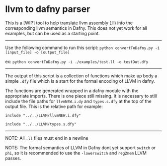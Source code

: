 # llvm to dafny parser

This is a [WIP] tool to help translate llvm assembly (.ll) into the corresponding llvm semantics in Dafny. 
This does not yet work for all examples, but can be used as a starting point.

---

Use the following command to run this script: `python convertToDafny.py -i [input_file] -o [output_file]`

ex: `python convertToDafny.py -i ./examples/test.ll -o testOut.dfy`

---

The output of this script is a collection of functions which make up body a simple `.dfy` file which is a start for the formal encoding of LLVM in dafny. 

The functions are generated wrapped in a dafny module with the appropriate imports. There is one piece still missing. It is necessary to still include the file paths for `llvmNEW.i.dy` and `types.s.dfy` at the top of the output file. This is the relative path for example:

`include "../../LLVM/llvmNEW.i.dfy"`

`include "../../LLVM/types.s.dfy"`

---

NOTE: All `.ll` files must end in a newline

NOTE: The formal semantics of LLVM in Dafny dont yet support `switch` or `phi`, so it is recommended to use the `-lowerswitch` and `reg2mem` LLVM passes.

